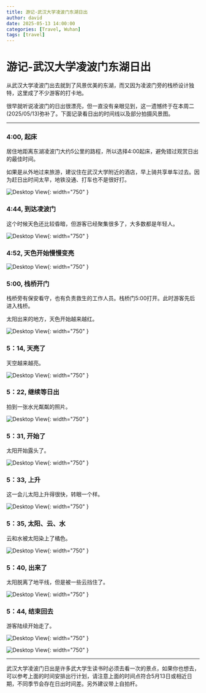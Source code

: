 ```yaml
---
title: 游记-武汉大学凌波门东湖日出
author: david
date: 2025-05-13 14:00:00
categories: [Travel, Wuhan]
tags: [travel]
---
```


# 游记-武汉大学凌波门东湖日出
从武汉大学凌波门出去就到了风景优美的东湖，而又因为凌波门旁的栈桥设计独特，这里成了不少游客的打卡地。

很早就听说凌波门的日出很漂亮，但一直没有亲眼见到，这一遗憾终于在本周二(2025/05/13)弥补了。下面记录看日出的时间线以及部分拍摄风景图。

---
### 4:00, 起床
居住地距离东湖凌波门大约5公里的路程，所以选择4:00起床，避免错过观赏日出的最佳时间。

如果是从外地过来旅游，建议住在武汉大学附近的酒店，早上骑共享单车过去。因为赶日出时间太早，地铁没通、打车也不是很好打。

![Desktop View](/assets/imgs/lingbomen/lingbomen-location.png){: width="750" }

### 4:44, 到达凌波门
这个时候天色还比较昏暗，但游客已经聚集很多了，大多数都是年轻人。

![Desktop View](/assets/imgs/lingbomen/lbm_444.jpg?raw=true){: width="750" }

### 4:52, 天色开始慢慢变亮

![Desktop View](/assets/imgs/lingbomen/lbm_444.jpg?raw=true){: width="750" }

### 5:00, 栈桥开门
栈桥旁有保安看守，也有负责救生的工作人员。栈桥门5:00打开。此时游客先后进入栈桥。

太阳出来的地方，天色开始越来越红。

![Desktop View](/assets/imgs/lingbomen/lbm_500.jpg?raw=true){: width="750" }

### 5：14, 天亮了
天空越来越亮。

![Desktop View](/assets/imgs/lingbomen/lbm_514.jpg?raw=true){: width="750" }

### 5：22, 继续等日出
拍到一张水光粼粼的照片。

![Desktop View](/assets/imgs/lingbomen/lbm_522.jpg?raw=true){: width="750" }

### 5：31, 开始了
太阳开始露头了。

![Desktop View](/assets/imgs/lingbomen/lbm_531.jpg?raw=true){: width="750" }

### 5：33, 上升
这一会儿太阳上升得很快，转眼一个样。

![Desktop View](/assets/imgs/lingbomen/lbm_533.jpg?raw=true){: width="750" }

### 5：35, 太阳、云、水
云和水被太阳染上了橘色。

![Desktop View](/assets/imgs/lingbomen/lbm_535.jpg?raw=true){: width="750" }

### 5：40, 出来了
太阳脱离了地平线，但是被一些云挡住了。

![Desktop View](/assets/imgs/lingbomen/lbm_540.jpg?raw=true){: width="750" }

### 5：44, 结束回去
游客陆续开始走了。

![Desktop View](/assets/imgs/lingbomen/lbm_544.jpg?raw=true){: width="750" }

![Desktop View](/assets/imgs/lingbomen/lbm_545.jpg?raw=true){: width="750" }

---
武汉大学凌波门日出是许多武大学生读书时必须去看一次的景点，如果你也想去，可以参考上面的时间安排出行计划，请注意上面的时间点符合5月13日或相近日期，不同季节会存在日出时间差。另外建议带上自拍杆。
